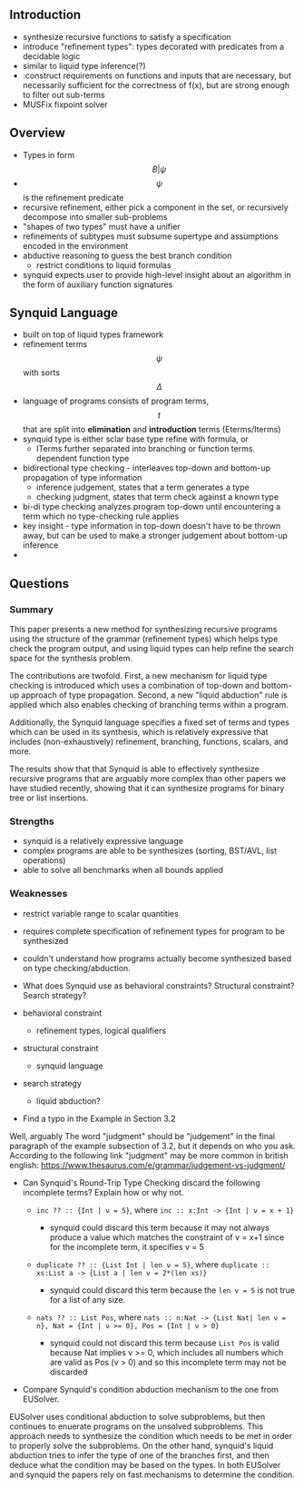 ## Introduction

- synthesize recursive functions to satisfy a specification
- introduce "refinement types": types decorated with predicates from a
  decidable logic
- similar to liquid type inference(?)
- :construct requirements on functions and inputs that are necessary,
  but necessarily sufficient for the correctness of f(x), but are strong
  enough to filter out sub-terms
- MUSFix fixpoint solver


## Overview

- Types in form $${B | \psi} $$
- $$\psi$$ is the refinement predicate
- recursive refinement, either pick a component in the set, or
  recursively decompose into smaller sub-problems
- "shapes of two types" must have a unifier
- refinements of subtypes must subsume supertype and assumptions encoded
  in the environment
- abductive reasoning to guess the best branch condition
    - restrict conditions to liquid formulas
- synquid expects user to provide high-level insight about an algorithm
  in the form of auxiliary function signatures


## Synquid Language

- built on top of liquid types framework
- refinement terms $$\psi$$ with sorts $$\Delta$$
- language of programs consists of program terms, $$t$$ that are split into
  **elimination** and **introduction** terms (Eterms/Iterms)
- synquid type is either sclar base type refine with formula, or
    - ITerms further separated into branching or function terms. dependent
      function type
- bidirectional type checking - interleaves top-down and bottom-up propagation
  of type information
    - inference judgement, states that a term generates a type
    - checking judgment, states that term check against a known type
- bi-di type checking analyzes program top-down until encountering a term which
  no type-checking rule applies
- key insight - type information in top-down doesn't have to be thrown away, but
  can be used to make a stronger judgement about bottom-up inference
- 


## Questions


### Summary

This paper presents a new method for synthesizing recursive programs using the
structure of the grammar (refinement types) which helps type check the program
output, and using liquid types can help refine the search space for the
synthesis problem.

The contributions are twofold. First, a new mechanism for liquid type checking
is introduced which uses a combination of top-down and bottom-up approach of
type propagation. Second, a new "liquid abduction" rule is applied which also
enables checking of branching terms within a program.

Additionally, the Synquid language specifies a fixed set of terms and types
which can be used in its synthesis, which is relatively expressive that includes (non-exhaustively) refinement, branching, functions, scalars, and more.

The results show that that Synquid is able to effectively synthesize recursive
programs that are arguably more complex than other papers we have studied
recently, showing that it can synthesize programs for binary tree or list
insertions.


### Strengths

- synquid is a relatively expressive language
- complex programs are able to be synthesizes (sorting, BST/AVL, list
  operations)
- able to solve all benchmarks when all bounds applied

### Weaknesses

- restrict variable range to scalar quantities
- requires complete specification of refinement types for program to be
  synthesized
- couldn't understand how programs actually become synthesized based on type checking/abduction. 


- What does Synquid use as behavioral constraints? Structural constraint? Search strategy?

- behavioral constraint
    - refinement types, logical qualifiers
- structural constraint
    - synquid language
- search strategy
    - liquid abduction?



- Find a typo in the Example in Section 3.2

Well, arguably The word "judgment" should be "judgement" in the final paragraph of the example subsection of 3.2, but it depends on who you ask. According to the following link "judgment" may be more common in british english:
https://www.thesaurus.com/e/grammar/judgement-vs-judgment/



- Can Synquid's Round-Trip Type Checking discard the following incomplete terms? Explain how or why not.


    - `inc ?? :: {Int | ν = 5}`, where `inc :: x:Int -> {Int | ν = x + 1}`
        - synquid could discard this term because it may not always produce a value
        which matches the constraint of v = x+1 since for the incomplete term, it specifies v = 5
  
    - `duplicate ?? :: {List Int | len ν = 5}`, where `duplicate :: xs:List a -> {List a | len ν = 2*(len xs)}`
        - synquid could discard this term because the `len v = 5` is not true for a list
        of any size.
  
    - `nats ?? :: List Pos`, where `nats :: n:Nat -> {List Nat| len ν = n}, Nat = {Int | ν >= 0}, Pos = {Int | ν > 0}`
        - synquid could not discard this term because `List Pos` is valid because Nat implies v >= 0, which includes all numbers which are valid as Pos (v > 0)
        and so this incomplete term may not be discarded 
    


- Compare Synquid's condition abduction mechanism to the one from EUSolver.

EUSolver uses conditional abduction to solve subproblems, but then continues to enuerate programs on the unsolved subproblems. This approach needs to synthesize the condition which needs to be met in order to properly solve the subproblems. On the other hand, synquid's liquid abduction tries to infer the type of one of the branches first, and then deduce what the condition may be based on the types. In both EUSolver and synquid the papers rely on fast mechanisms to determine the condition.
